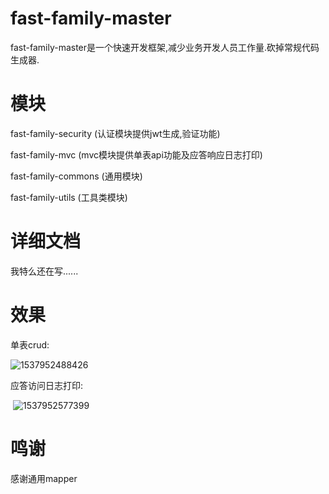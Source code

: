 # fast-family-master

fast-family-master是一个快速开发框架,减少业务开发人员工作量.砍掉常规代码生成器.



# 模块

fast-family-security (认证模块提供jwt生成,验证功能)

fast-family-mvc (mvc模块提供单表api功能及应答响应日志打印)

fast-family-commons (通用模块)

fast-family-utils (工具类模块)



# 详细文档

我特么还在写......



# 效果

单表crud:

![1537952488426](C:\Users\ADMINI~1\AppData\Local\Temp\1537952488426.png)

应答访问日志打印:

​	![1537952577399](C:\Users\ADMINI~1\AppData\Local\Temp\1537952577399.png)

# 鸣谢

感谢通用mapper

